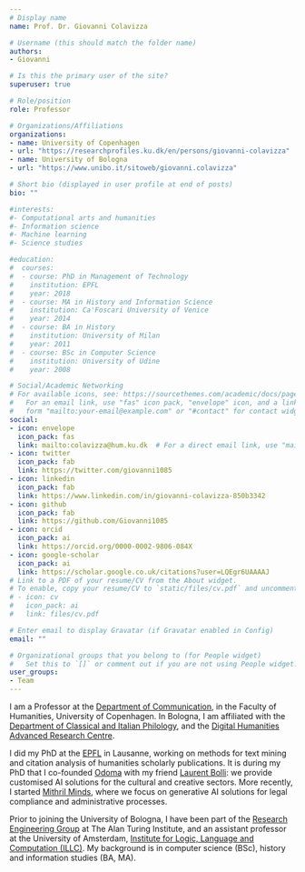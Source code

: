 ```yaml
---
# Display name
name: Prof. Dr. Giovanni Colavizza

# Username (this should match the folder name)
authors:
- Giovanni

# Is this the primary user of the site?
superuser: true

# Role/position
role: Professor

# Organizations/Affiliations
organizations:
- name: University of Copenhagen
- url: "https://researchprofiles.ku.dk/en/persons/giovanni-colavizza"
- name: University of Bologna
- url: "https://www.unibo.it/sitoweb/giovanni.colavizza"

# Short bio (displayed in user profile at end of posts)
bio: ""

#interests:
#- Computational arts and humanities
#- Information science
#- Machine learning
#- Science studies

#education:
#  courses:
#  - course: PhD in Management of Technology
#    institution: EPFL
#    year: 2018
#  - course: MA in History and Information Science
#    institution: Ca'Foscari University of Venice
#    year: 2014
#  - course: BA in History
#    institution: University of Milan
#    year: 2011
#  - course: BSc in Computer Science
#    institution: University of Udine
#    year: 2008

# Social/Academic Networking
# For available icons, see: https://sourcethemes.com/academic/docs/page-builder/#icons
#   For an email link, use "fas" icon pack, "envelope" icon, and a link in the
#   form "mailto:your-email@example.com" or "#contact" for contact widget.
social:
- icon: envelope
  icon_pack: fas
  link: mailto:colavizza@hum.ku.dk  # For a direct email link, use "mailto:g.colavizza@uva.nl".
- icon: twitter
  icon_pack: fab
  link: https://twitter.com/giovanni1085
- icon: linkedin
  icon_pack: fab
  link: https://www.linkedin.com/in/giovanni-colavizza-850b3342
- icon: github
  icon_pack: fab
  link: https://github.com/Giovanni1085
- icon: orcid
  icon_pack: ai
  link: https://orcid.org/0000-0002-9806-084X
- icon: google-scholar
  icon_pack: ai
  link: https://scholar.google.co.uk/citations?user=LQEgr6UAAAAJ
# Link to a PDF of your resume/CV from the About widget.
# To enable, copy your resume/CV to `static/files/cv.pdf` and uncomment the lines below.
# - icon: cv
#   icon_pack: ai
#   link: files/cv.pdf

# Enter email to display Gravatar (if Gravatar enabled in Config)
email: ""

# Organizational groups that you belong to (for People widget)
#   Set this to `[]` or comment out if you are not using People widget.
user_groups:
- Team
---
```


I am a Professor at the [Department of Communication](https://comm.ku.dk/), in the Faculty of Humanities, University of Copenhagen. In Bologna, I am affiliated with the [Department of Classical and Italian Philology](https://ficlit.unibo.it/it), and the [Digital Humanities Advanced Research Centre](https://centri.unibo.it/dharc/en).

I did my PhD at the [EPFL](https://www.epfl.ch/en) in Lausanne, working on methods for text mining and citation analysis of humanities scholarly publications. It is during my PhD that I co-founded [Odoma](https://www.odoma.ch) with my friend [Laurent Bolli](https://www.linkedin.com/in/laurentbolli/): we provide customised AI solutions for the cultural and creative sectors. More recently, I started [Mithril Minds](https://www.mithrilminds.ai), where we focus on generative AI solutions for legal compliance and administrative processes.

Prior to joining the University of Bologna, I have been part of the [Research Engineering Group](https://www.turing.ac.uk/research/research-engineering) at The Alan Turing Institute, and an assistant professor at the University of Amsterdam, [Institute for Logic, Language and Computation (ILLC)](https://www.illc.uva.nl/). My background is in computer science (BSc), history and information studies (BA, MA).

